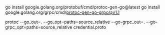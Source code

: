 go install google.golang.org/protobuf/cmd/protoc-gen-go@latest
go install google.golang.org/grpc/cmd/protoc-gen-go-grpc@v1.1

protoc --go_out=. --go_opt=paths=source_relative --go-grpc_out=. --go-grpc_opt=paths=source_relative credential.proto